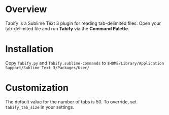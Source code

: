 # Overview

Tabify is a Sublime Text 3 plugin for reading tab-delimited files.
Open your tab-delimited file and run **Tabify** via the **Command Palette**.

# Installation

Copy `Tabify.py` and `Tabify.sublime-commands` to `$HOME/Library/Application Support/Sublime Text 3/Packages/User/`

# Customization

The default value for the number of tabs is 50.
To override, set `tabify_tab_size` in your settings.
